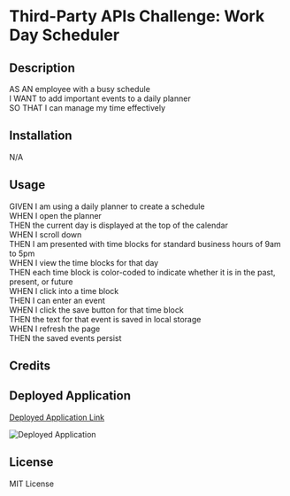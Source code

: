 # Third-Party APIs Challenge: Work Day Scheduler

## Description
AS AN employee with a busy schedule<br>
I WANT to add important events to a daily planner<br>
SO THAT I can manage my time effectively

## Installation
N/A

## Usage
GIVEN I am using a daily planner to create a schedule<br>
WHEN I open the planner<br>
THEN the current day is displayed at the top of the calendar<br>
WHEN I scroll down<br>
THEN I am presented with time blocks for standard business hours of 9am to 5pm<br>
WHEN I view the time blocks for that day<br>
THEN each time block is color-coded to indicate whether it is in the past, present, or future<br>
WHEN I click into a time block<br>
THEN I can enter an event<br>
WHEN I click the save button for that time block<br>
THEN the text for that event is saved in local storage<br>
WHEN I refresh the page<br>
THEN the saved events persist

## Credits

## Deployed Application
[Deployed Application Link]()

![Deployed Application]()

## License
MIT License